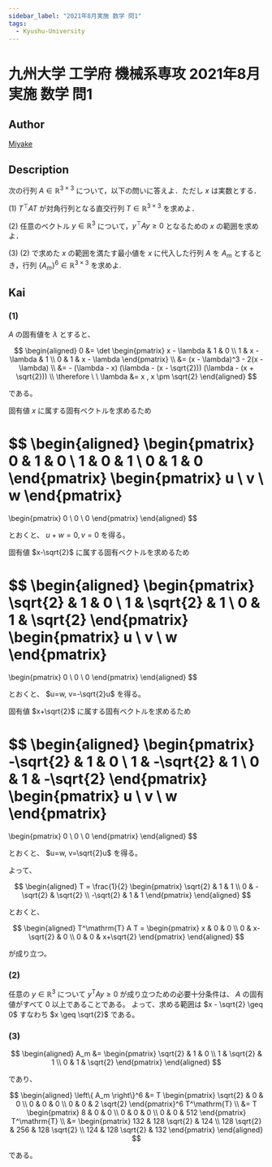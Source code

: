 ```yaml
---
sidebar_label: "2021年8月実施 数学 問1"
tags:
  - Kyushu-University
---
```

# 九州大学 工学府 機械系専攻 2021年8月実施 数学 問1

## **Author**
[Miyake](https://miyake.github.io/exams/index.html)

## **Description**
次の行列 $A \in \mathbb{R}^{3 \times 3}$ について，以下の問いに答えよ．ただし $x$ は実数とする．

(1) $T^{\top} A T$ が対角行列となる直交行列 $T \in \mathbb{R}^{3 \times 3}$ を求めよ．

(2) 任意のベクトル $y \in \mathbb{R}^3$ について，$y^{\top} A y \ge 0$ となるための $x$ の範囲を求めよ．

(3) (2) で求めた $x$ の範囲を満たす最小値を $x$ に代入した行列 $A$ を $A_m$ とするとき，行列 $\{A_m\}^6 \in \mathbb{R}^{3 \times 3}$ を求めよ.

## **Kai**
### (1)
$A$ の固有値を $\lambda$ とすると、

$$
\begin{aligned}
0
&= \det \begin{pmatrix}
x - \lambda & 1 & 0 \\ 1 & x - \lambda & 1 \\ 0 & 1 & x - \lambda
\end{pmatrix}
\\
&= (x - \lambda)^3 - 2(x - \lambda)
\\
&= - (\lambda - x) (\lambda - (x - \sqrt{2})) (\lambda - (x + \sqrt{2}))
\\
\therefore \ \ 
\lambda &= x , x \pm \sqrt{2}
\end{aligned}
$$

である。

固有値 $x$ に属する固有ベクトルを求めるため

$$
\begin{aligned}
\begin{pmatrix} 0 & 1 & 0 \\ 1 & 0 & 1 \\ 0 & 1 & 0 \end{pmatrix}
\begin{pmatrix} u \\ v \\ w \end{pmatrix}
=
\begin{pmatrix} 0 \\ 0 \\ 0 \end{pmatrix}
\end{aligned}
$$

とおくと、 $u+w=0, v=0$ を得る。

固有値 $x-\sqrt{2}$ に属する固有ベクトルを求めるため

$$
\begin{aligned}
\begin{pmatrix}
\sqrt{2} & 1 & 0 \\ 1 & \sqrt{2} & 1 \\ 0 & 1 & \sqrt{2}
\end{pmatrix}
\begin{pmatrix} u \\ v \\ w \end{pmatrix}
=
\begin{pmatrix} 0 \\ 0 \\ 0 \end{pmatrix}
\end{aligned}
$$

とおくと、 $u=w, v=-\sqrt{2}u$ を得る。

固有値 $x+\sqrt{2}$ に属する固有ベクトルを求めるため

$$
\begin{aligned}
\begin{pmatrix}
-\sqrt{2} & 1 & 0 \\ 1 & -\sqrt{2} & 1 \\ 0 & 1 & -\sqrt{2}
\end{pmatrix}
\begin{pmatrix} u \\ v \\ w \end{pmatrix}
=
\begin{pmatrix} 0 \\ 0 \\ 0 \end{pmatrix}
\end{aligned}
$$

とおくと、 $u=w, v=\sqrt{2}u$ を得る。

よって、

$$
\begin{aligned}
T = \frac{1}{2}
\begin{pmatrix}
\sqrt{2} & 1 & 1 \\ 0 & -\sqrt{2} & \sqrt{2} \\ -\sqrt{2} & 1 & 1
\end{pmatrix}
\end{aligned}
$$

とおくと、

$$
\begin{aligned}
T^\mathrm{T} A T =
\begin{pmatrix}
x & 0 & 0 \\ 0 & x-\sqrt{2} & 0 \\ 0 & 0 & x+\sqrt{2}
\end{pmatrix}
\end{aligned}
$$

が成り立つ。

### (2)
任意の $y \in \mathbb{R}^3$ について $y^\mathrm{T} A y \geq 0$
が成り立つための必要十分条件は、
$A$ の固有値がすべて $0$ 以上であることである。
よって、求める範囲は $x - \sqrt{2} \geq 0$ すなわち
$x \geq \sqrt{2}$ である。

### (3)

$$
  \begin{aligned}
  A_m &= \begin{pmatrix}
  \sqrt{2} & 1 & 0 \\ 1 & \sqrt{2} & 1 \\ 0 & 1 & \sqrt{2}
  \end{pmatrix}
  \end{aligned}
$$

であり、

$$
  \begin{aligned}
  \left\{ A_m \right\}^6
  &= T \begin{pmatrix}
  \sqrt{2} & 0 & 0 \\ 0 & 0 & 0 \\ 0 & 0 & 2 \sqrt{2}
  \end{pmatrix}^6 T^\mathrm{T}
  \\
  &= T \begin{pmatrix}
  8 & 0 & 0 \\ 0 & 0 & 0 \\ 0 & 0 & 512
  \end{pmatrix} T^\mathrm{T}
  \\
  &= \begin{pmatrix}
  132 & 128 \sqrt{2} & 124 \\
  128 \sqrt{2} & 256 & 128 \sqrt{2} \\
  124 & 128 \sqrt{2} & 132
  \end{pmatrix}
  \end{aligned}
$$

である。